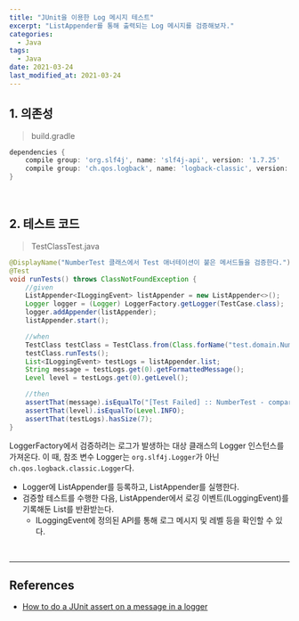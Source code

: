 ```yaml
---
title: "JUnit을 이용한 Log 메시지 테스트"
excerpt: "ListAppender를 통해 출력되는 Log 메시지를 검증해보자."
categories:
  - Java
tags:
  - Java
date: 2021-03-24
last_modified_at: 2021-03-24
---
```


## 1. 의존성

> build.gradle

```groovy
dependencies {
    compile group: 'org.slf4j', name: 'slf4j-api', version: '1.7.25'
    compile group: 'ch.qos.logback', name: 'logback-classic', version: '1.3.0-alpha5'
}
```

<br>

## 2. 테스트 코드

> TestClassTest.java

```java
@DisplayName("NumberTest 클래스에서 Test 애너테이션이 붙은 메서드들을 검증한다.")
@Test
void runTests() throws ClassNotFoundException {
    //given
    ListAppender<ILoggingEvent> listAppender = new ListAppender<>();
    Logger logger = (Logger) LoggerFactory.getLogger(TestCase.class);
    logger.addAppender(listAppender);
    listAppender.start();

    //when
    TestClass testClass = TestClass.from(Class.forName("test.domain.NumberTest"));
    testClass.runTests();
    List<ILoggingEvent> testLogs = listAppender.list;
    String message = testLogs.get(0).getFormattedMessage();
    Level level = testLogs.get(0).getLevel();

    //then
    assertThat(message).isEqualTo("[Test Failed] :: NumberTest - compareFailed");
    assertThat(level).isEqualTo(Level.INFO);
    assertThat(testLogs).hasSize(7);
}
```

LoggerFactory에서 검증하려는 로그가 발생하는 대상 클래스의 Logger 인스턴스를 가져온다. 이 때, 참조 변수 Logger는 ``org.slf4j.Logger``가 아닌 ``ch.qos.logback.classic.Logger``다.

* Logger에 ListAppender를 등록하고, ListAppender를 실행한다.
* 검증할 테스트를 수행한 다음, ListAppender에서 로깅 이벤트(ILoggingEvent)를 기록해둔 List를 반환받는다.
  * ILoggingEvent에 정의된 API를 통해 로그 메시지 및 레벨 등을 확인할 수 있다.

<br>

---

## References

* [How to do a JUnit assert on a message in a logger](https://stackoverflow.com/questions/1827677/how-to-do-a-junit-assert-on-a-message-in-a-logger)
